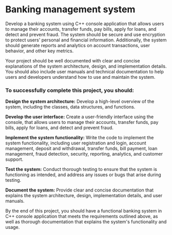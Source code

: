 # Banking management system

Develop a banking system using C++ console application that allows users to manage their accounts, transfer funds, pay bills, apply for loans, and detect and prevent fraud. The system should be secure and use encryption to protect users' personal and financial information. Additionally, the system should generate reports and analytics on account transactions, user behavior, and other key metrics.

Your project should be well documented with clear and concise explanations of the system architecture, design, and implementation details. You should also include user manuals and technical documentation to help users and developers understand how to use and maintain the system.

### **To successfully complete this project, you should:**

**Design the system architecture:** Develop a high-level overview of the system, including the classes, data structures, and functions.

**Develop the user interface:** Create a user-friendly interface using the console, that allows users to manage their accounts, transfer funds, pay bills, apply for loans, and detect and prevent fraud.
 
**Implement the system functionality:** Write the code to implement the system functionality, including user registration and login, account management, deposit and withdrawal, transfer funds, bill payment, loan management, fraud detection, security, reporting, analytics, and customer support.

**Test the system:** Conduct thorough testing to ensure that the system is functioning as intended, and address any issues or bugs that arise during testing.

**Document the system:** Provide clear and concise documentation that explains the system architecture, design, implementation details, and user manuals.

By the end of this project, you should have a functional banking system in C++ console application that meets the requirements outlined above, as well as thorough documentation that explains the system's functionality and usage.
